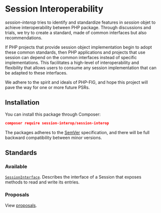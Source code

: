 # Session Interoperability

*session-interop* tries to identify and standardize features in *session* objet to achieve interoperability between PHP package.
Through discussions and trials, we try to create a standard, made of common interfaces but also recommendations.

If PHP projects that provide session object implementation begin to adopt these common standards, then PHP applications and projects that use session can depend on the common interfaces instead of specific implementations. This facilitates a high-level of interoperability and flexibility that allows users to consume any session implementation that can be adapted to these interfaces.

We adhere to the spirit and ideals of PHP-FIG, and hope this project will pave the way for one or more future PSRs.

## Installation

You can install this package through Composer:

```json
composer require session-interop/session-interop
```
The packages adheres to the [SemVer](http://semver.org/) specification, and there will be full backward compatibility between minor versions.

## Standards

### Available

[`SessionInterface`](src/Interop/Session/SessionInterface.php).
Describes the interface of a Session that exposes methods to read and write its entries.


### Proposals

View [proposals](https://github.com/Ngob/session-interop/issues).

